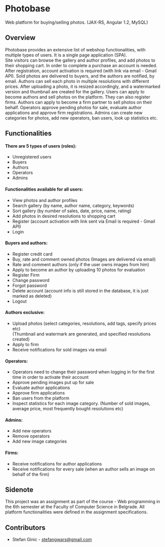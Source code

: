 # Photobase
Web platform for buying/selling photos. (JAX-RS, Angular 1.2, MySQL)

## Overview
Photobase provides an extensive list of webshop functionalities, with multiple types of users. It is a single page application (SPA).<br>
Site visitors can browse the gallery and author profiles, and add photos to their shopping cart.
In order to complete a purchase an account is needed. After registration, account activation is required (with link via email - Gmail API).
Sold photos are delivered to buyers, and the authors are notified, by email.
Authors can sell each photo in multiple resolutions with different prices. After uploading a photo, it is resized accordingly, and a watermarked version and thumbnail are created for the gallery.
Users can apply to become authors and sell photos on the platform. They can also register firms. Authors can apply to become a firm partner to sell photos on their behalf.
Operators approve pending photos for sale, evaluate author applications and approve firm registrations.
Admins can create new categories for photos, add new operators, ban users, look up statistics etc.

## Functionalities
#### There are 5 types of users (roles):
* Unregistered users
* Buyers
* Authors
* Operators
* Admins

#### Functionalities available for all users:
* View photos and author profiles
* Search gallery (by name, author name, category, keywords)
* Sort gallery (by number of sales, date, price, name, rating)
* Add photos in desired resolutions to shopping cart
* Register (account activation with link sent via Email is required - Gmail API)
* Login

#### Buyers and authors:
* Register credit card
* Buy, rate and comment owned photos (Images are delivered via email)
* Rate and comment authors (only if the user owns images from him)
* Apply to become an author by uploading 10 photos for evaluation
* Register Firm
* Change password
* Forgot password
* Delete account (account info is still stored in the database, it is just marked as deleted)
* Logout

#### Authors exclusive:
* Upload photos (select categories, resolutions, add tags, specify prices etc)<br>
(Thumbnail and watermark are generated, and specified resolutions created)
* Apply to firm
* Receive notifications for sold images via email

#### Operators:
* Operators need to change their password when logging in for the first time in order to activate their account
* Approve pending images put up for sale
* Evaluate author applications
* Approve firm applications
* Ban users from the platform
* Inspect statistics for each image category. (Number of sold images, average price, most frequently bought resolutions etc)

#### Admins:
* Add new operators
* Remove operators
* Add new image categories

#### Firms:
* Receive notifications for author applications
* Receive notifications for every sale (when an author sells an image on behalf of the firm)

## Sidenote
This project was an assignment as part of the course - Web programming in the 6th semester at the Faculty of Computer Science in Belgrade. All platform functionalities were defined in the assignment specifications.

## Contributors
- Stefan Ginic - <stefangwars@gmail.com>

